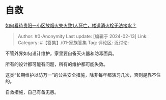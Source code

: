 # 自救
[如何看待贵阳一小区放烟火失火致1人死亡，楼道消火栓无法接水？](https://www.zhihu.com/question/642128121/answer/3395088075)

> Author: #0-Anonymity
> Last update: [编辑于 2024-02-13]
> Link:
> Category: #【答集】/01-家族答集 
> Tag: 
> 评论区:
> 泛讨论:

不管外界如何设计维护，家里要自备灭火器和防毒面具。

所有的设计都可能有问题，所有的维护都可能失效。

这类“长期维护以防万一”的公共安全措施，除非每年都演习几次，否则是靠不住的。

自救措施，自己有备无患。